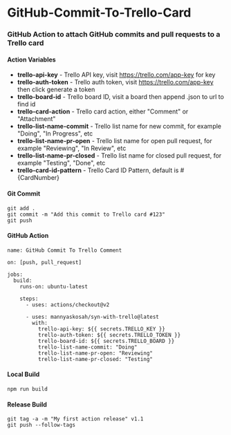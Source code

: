 # GitHub-Commit-To-Trello-Card

### GitHub Action to attach GitHub commits and pull requests to a Trello card

#### Action Variables

- **trello-api-key** - Trello API key, visit https://trello.com/app-key for key
- **trello-auth-token** - Trello auth token, visit https://trello.com/app-key then click generate a token
- **trello-board-id** - Trello board ID, visit a board then append .json to url to find id
- **trello-card-action** - Trello card action, either "Comment" or "Attachment"
- **trello-list-name-commit** - Trello list name for new commit, for example "Doing", "In Progress", etc
- **trello-list-name-pr-open** - Trello list name for open pull request, for example "Reviewing", "In Review", etc
- **trello-list-name-pr-closed** - Trello list name for closed pull request, for example "Testing", "Done", etc
- **trello-card-id-pattern** - Trello Card ID Pattern, default is #{CardNumber}

#### Git Commit

```
git add .
git commit -m "Add this commit to Trello card #123"
git push
```

#### GitHub Action

```
name: GitHub Commit To Trello Comment

on: [push, pull_request]

jobs:
  build:
    runs-on: ubuntu-latest

    steps:
      - uses: actions/checkout@v2

      - uses: mannyaskosah/syn-with-trello@latest
        with:
          trello-api-key: ${{ secrets.TRELLO_KEY }}
          trello-auth-token: ${{ secrets.TRELLO_TOKEN }}
          trello-board-id: ${{ secrets.TRELLO_BOARD }}
          trello-list-name-commit: "Doing"
          trello-list-name-pr-open: "Reviewing"
          trello-list-name-pr-closed: "Testing"
```

#### Local Build

```
npm run build
```

#### Release Build

```
git tag -a -m "My first action release" v1.1
git push --follow-tags
```
